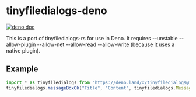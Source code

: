 # tinyfiledialogs-deno
[![deno doc](https://doc.deno.land/badge.svg)](https://doc.deno.land/https/deno.land/x/tinyfiledialogs@1.0/mod.ts)

This is a port of tinyfiledialogs-rs for use in Deno.
It requires --unstable --allow-plugin --allow-net --allow-read --allow-write (because it uses a native plugin).

## Example
```ts
import * as tinyfiledialogs from "https://deno.land/x/tinyfiledialogs@1.0/mod.ts"
tinyfiledialogs.messageBoxOk("Title", "Content", tinyfiledialogs.MessageBoxIcon.Info)
```
